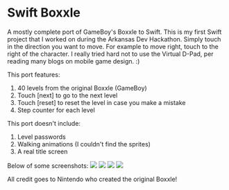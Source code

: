 Swift Boxxle
==============

A mostly complete port of GameBoy's Boxxle to Swift. This is my first Swift project that I worked on during the Arkansas Dev Hackathon.
Simply touch in the direction you want to move. For example to move right, touch to the right of the character.
I really tried hard not to use the Virtual D-Pad, per reading many blogs on mobile game design. :)

This port features:

1. 40 levels from the original Boxxle (GameBoy)
2. Touch [next] to go to the next level
3. Touch [reset] to reset the level in case you make a mistake
4. Step counter for each level

This port doesn't include:

1. Level passwords
2. Walking animations (I couldn't find the sprites)
3. A real title screen

Below of some screenshots:
<img src="https://raw.githubusercontent.com/kennycason/swift_boxxle/master/screenshots/screenshot01.png"/>
<img src="https://raw.githubusercontent.com/kennycason/swift_boxxle/master/screenshots/screenshot02.png"/>
<img src="https://raw.githubusercontent.com/kennycason/swift_boxxle/master/screenshots/screenshot03.png"/>
<img src="https://raw.githubusercontent.com/kennycason/swift_boxxle/master/screenshots/screenshot04.png"/>

All credit goes to Nintendo who created the original Boxxle!
